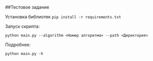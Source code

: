 ##Тестовое задание


Установка библиотек
```pip install -r requirements.txt```

Запуск скрипта: 

```python main.py --algorithm <Номер алгоритма> --path <Директория> ```

Подробнее:

```python main.py -h```
